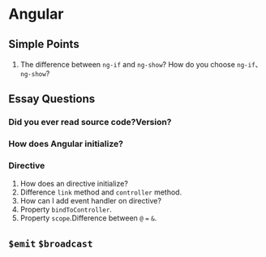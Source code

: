 # Angular

## Simple Points

1. The difference between `ng-if` and `ng-show`? How do you choose `ng-if`、 `ng-show`?

## Essay Questions

### Did you ever read source code?Version?

### How does Angular initialize?

### Directive
1. How does an directive initialize?
2. Difference `link` method and `controller` method.
3. How can I add event handler on directive?
4. Property `bindToController`.
5. Property `scope`.Difference between `@` `=` `&`.

## `$emit` `$broadcast`
